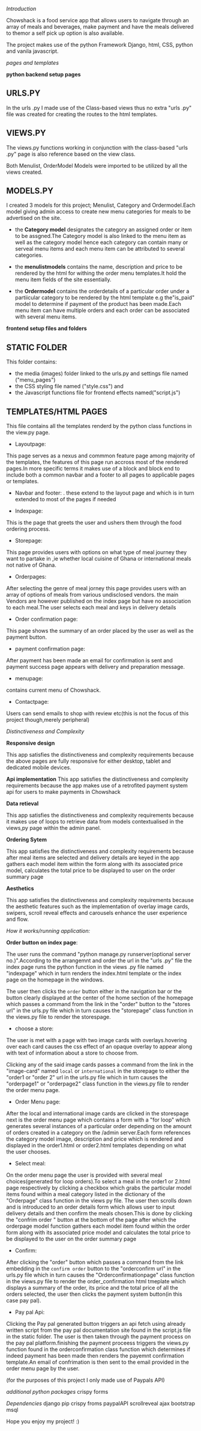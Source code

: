 *Introduction*

Chowshack is a food service app that allows users to navigate through an array of meals and beverages, make payment and have the meals delivered to themor a self pick up option is also available.

The project makes use of the python Framework Django, html, CSS, python and vanila javascript.

*pages and templates*

**python backend setup pages**

## URLS.PY

In the urls .py I made use of the Class-based views thus no extra "urls .py" file was created for creating the routes to the html templates.

## VIEWS.PY

The views.py functions working in conjunction with the class-based "urls .py" page is also reference based on the view class.

Both Menulist, OrderModel Models were imported to be utilized by all the views created.

## MODELS.PY

I created 3 models for this project; Menulist, Category and Ordermodel.Each model giving admin access to create new menu categories for meals to be advertised on the site.

* the  __Category model__ designates the category an assigned order or item to be assgned.The Category model is also linked to the menu item as well as the category model hence each category can contain many or serveal menu items and each menu item can be attributed to several categories.

* the __menulistmodels__ contains the name, description and price to be rendered by the html for withing the order menu templates.It hold the menu item fields of the site essentially.

* the __Ordermodel__ contains the orderdetails of a particular order  under a partiicular category to be rendered by the html template e.g the"is_paid" model to determine if payment of the product has been made.Each menu item can have multiple orders and each order can be associated with several menu items.

**frontend setup files and folders**

## STATIC FOLDER

This folder contains:

* the media (images) folder linked to the urls.py and settings file named ("menu_pages")
* the CSS styling file named ("style.css") and
* the Javascript functions file for frontend effects named("script.js")

## TEMPLATES/HTML PAGES

This file contains all the templates renderd by the python class functions in the view.py page.
* Layoutpage:

This page serves as a nexus and commmon feature page among majority of the templates, the features of this page run accross most of the rendered pages.In more specific terms it makes use of a block  and block end to include both a common navbar and a footer to all pages to applicable pages or templates.

* Navbar and footer:
.
these extend to the  layout page and which is in turn extended to most of the pages if needed

* Indexpage:

This is the page that greets the user and ushers them through the food ordering process.

* Storepage:

This page provides users with options on what type of meal journey they want to partake in ,ie whether local cuisine of Ghana or international meals not native of Ghana.

* Orderpages:

After selecting the genre of meal jorney this page provides users with an array of options of meals from various undisclosed vendors. the main Vendors are however published on the index page but have no association to each meal.The user selects each meal and keys in delivery details

* Order confirmation page:

This page shows the summary of an order placed by the user as well as the payment button.

* payment confirmation page:

After payment has been made an email for confirmation is sent and payment success page appears with delivery and preparation message.

* menupage:

contains current menu of Chowshack.

* Contactpage:

Users can send emails to shop with review etc(this is not the focus of this project though,merely peripheral)


*Distinctiveness and Complexity*

**Responsive design**

This app satisfies the distinctiveness and complexity requirements because the above pages are fully responsive for either desktop, tablet and dedicated mobile devices.
 
**Api implementation**
This app satisfies the distinctiveness and complexity requirements because  the app makes use of a retrofited payment system api for users to make payments in Chowshack

**Data retieval**

This app satisfies the distinctiveness and complexity requirements because it makes use of loops to retrieve data from models contextualised in the views,py page within the admin panel.

**Ordering Sytem**

This app satisfies the distinctiveness and complexity requirements because after meal items are selected and delivery details are keyed in the app gathers each model item within the form along with its associated price model, calculates the total price to be displayed to user on the order summary page

**Aesthetics**

This app satisfies the distinctiveness and complexity requirements because the aesthetic features such as the implementation of overlay image cards, swipers, scroll reveal effects and carousels enhance the user experience and flow.


*How it works/running application:*

**Order button on index page**:

The user runs the command "python manage.py runserver(optional server no.)".According to the arrangemnt and order the url in the "urls .py" file the index page runs the python function in the views .py file named "indexpage" which in turn renders the index.html template or the index page on the homepage in the windows.

The user then clicks the `order` button either  in the navigation bar or the button clearly displayed  at the center of the home section of the homepage which passes a command from the link in the "order" button to the "stores url" in the urls.py file  which in turn causes the "storepage" class function in the views.py file to render the storespage. 

* choose a store:

The user is met with a page with two image cards with overlays.hovering over each card causes the css effect of an opaque overlay to appear along with text of information about a store to choose from.

Clicking any of the said image cards passes a command from the link in the "image-card" named `local` or `international` in the storepage to either the "order1 or "order 2" url in the urls.py file  which in turn causes the "orderpage1" or "orderpage2" class function in the views.py file to render the order menu page.
 
* Order Menu page:

After the local and international image cards are clicked in the storespage next is the order menu page which contains a form with a "for loop" which generates several instances of a particular order depending on the amount of orders created in a category on the /admin server.Each form references the category model image, description and price which is rendered and displayed in the order1.html or order2.html templates depending on what the user chooses.

* Select meal:

On the order menu page the user is provided with several meal choices(generated for loop orders).To select a meal in the order1 or 2.html page respectively by clicking a checkbox which grabs the particular model items found within a meal category listed in the dictionary of the "Orderpage" class function in the views py file. The user then scrolls down and is introduced to an order details form which allows user to input delivery details and then confirm the meals chosen.This is done by clicking the "confrim order " button at the bottom of the page after which the orderpage model function gathers each model item found within the order form along with its associated price model and calculates the total price to be displayed to the user on the order summary page

* Confirm:

After clicking the "order" button which passes a command from the link embedding in the `confirm order` button to the "orderconfirm url" in the urls.py file which in turn causes the "Orderconfirmationpage" class function in the views.py file to render the order_confirmation html tmeplate which displays a summary of the order, its price and the total price of all the orders selected, the user then clicks the payment system button(in this case pay pal).

* Pay pal Api:

Clicking the Pay pal generated button triggers an api fetch using already written script from the pay pal documentation site found in the script.js file in the static folder. The user is then taken through the payment process on the pay pal platform.finishing the payment proceess triggers the views.py function found in the orderconfirmation class function which determines if indeed payment has been made then renders the payemnt confirmation template.An email of confrimation is then sent to the email provided in the order menu page by the user.

(for the purposes of this project I only made use of Paypals API)

*additional python packages*
crispy forms

*Dependencies*
django pip
crispy froms
paypalAPI
scrollreveal
ajax
bootstrap
msql

Hope you enjoy my project! :)